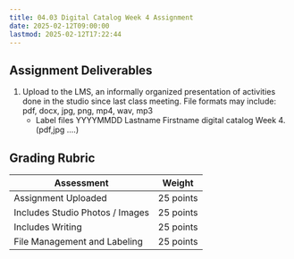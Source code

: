 ```yaml
---
title: 04.03 Digital Catalog Week 4 Assignment
date: 2025-02-12T09:00:00
lastmod: 2025-02-12T17:22:44
---
```


## Assignment Deliverables

1. Upload to the LMS, an informally organized presentation of activities done in the studio since last class meeting. File formats may include: pdf, docx, jpg, png, mp4, wav, mp3
   - Label files YYYYMMDD Lastname Firstname digital catalog Week 4.(pdf,jpg ....)

## Grading Rubric

<div class="responsive-table-markdown">

| Assessment                      | Weight    |
| ------------------------------- | --------- |
| Assignment Uploaded             | 25 points |
| Includes Studio Photos / Images | 25 points |
| Includes Writing                | 25 points |
| File Management and Labeling    | 25 points |

</div>
